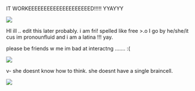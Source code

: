 IT WORKEEEEEEEEEEEEEEEEEEEED!!!!! YYAYYY

![](https://static.wikia.nocookie.net/gensin-impact/images/7/77/TPRGT_Sprite_Lumine_Wave.png/revision/latest?cb=20230715012242)

HI ill .. edit this later probably. i am fri! spelled like free >.o I go by he/she/it cus im pronounfluid and i am a latina !!! yay.

please be friends w me im bad at interactng ....... :(

![](https://static.wikia.nocookie.net/gensin-impact/images/3/31/NALG_Lumine_2.gif/revision/latest?cb=20220505051712)

v- she doesnt know how to think. she doesnt have a single braincell. 

![](https://static.wikia.nocookie.net/gensin-impact/images/5/5e/Savoring_the_Breeze_Thinking_Lumine.gif/revision/latest?cb=20240502184737)
